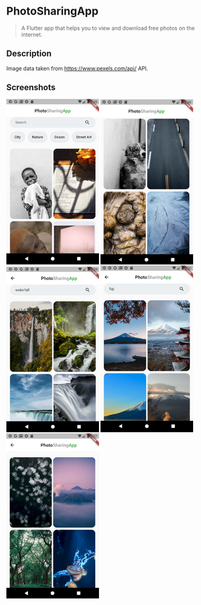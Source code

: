 # PhotoSharingApp

> A Flutter app that helps you to view and download free photos on the internet.

## Description

Image data taken from https://www.pexels.com/api/ API. 

## Screenshots

<div>
  <img src='./screenshots/screen_1.png' width=244>
  <img src='./screenshots/screen_2.png' width=244>
  <img src='./screenshots/screen_4.png' width=244>
  <img src='./screenshots/screen_5.png' width=244>
  <img src='./screenshots/screen_3.png' width=244>
</div>
